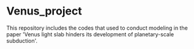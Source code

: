 # Venus_project
This repository includes the codes that used to conduct modeling in the paper 'Venus light slab hinders its development of planetary-scale subduction'.
